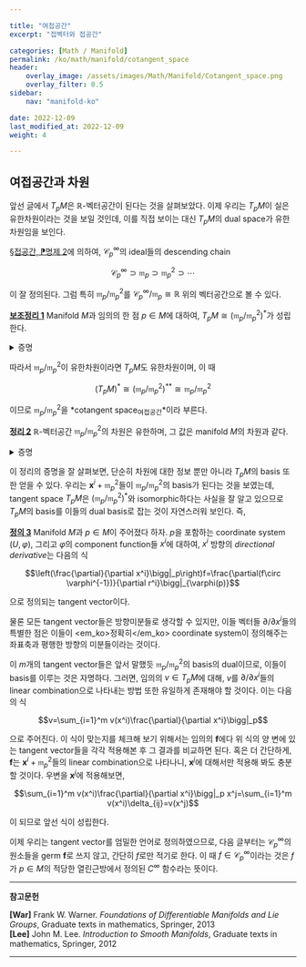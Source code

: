 ```yaml
---

title: "여접공간"
excerpt: "접벡터와 접공간"

categories: [Math / Manifold]
permalink: /ko/math/manifold/cotangent_space
header:
    overlay_image: /assets/images/Math/Manifold/Cotangent_space.png
    overlay_filter: 0.5
sidebar: 
    nav: "manifold-ko"

date: 2022-12-09
last_modified_at: 2022-12-09
weight: 4

---
```


## 여접공간과 차원

앞선 글에서 $T_pM$은 $\mathbb{R}$-벡터공간이 된다는 것을 살펴보았다. 이제 우리는 $T_pM$이 실은 유한차원이라는 것을 보일 것인데, 이를 직접 보이는 대신 $T_pM$의 dual space가 유한차원임을 보인다.

[§접공간, ⁋명제 2](/ko/math/manifold/tangent_space#pp2)에 의하여, $\mathcal{C}^\infty_p$의 ideal들의 descending chain

$$\mathcal{C}^\infty_p\supset\mathfrak{m}_p\supset\mathfrak{m}_p^2\supset\cdots$$

이 잘 정의된다. 그럼 특히 $\mathfrak{m}_p/\mathfrak{m}_p^2$를 $\mathcal{C}^\infty_p/\mathfrak{m}_p\cong\mathbb{R}$ 위의 벡터공간으로 볼 수 있다. 

<div class="proposition" markdown="1">

<ins id="lem1">**보조정리 1**</ins> Manifold $M$과 임의의 한 점 $p\in M$에 대하여, $T_pM\cong(\mathfrak{m}_p/\mathfrak{m}_p^2)^\ast$가 성립한다. 

</div>
<details class="proof" markdown="1">
<summary>증명</summary>

우선 임의의 $v\in T\_pM$가 주어졌다 하자. 이를 부분집합 $\mathfrak{m}\_p$으로 restrict하면 $v\|\_{\mathfrak{m}\_p}\in\Hom_\mathbb{R}(\mathfrak{m}_p,\mathbb{R})$이 성립한다. 이제 $v\|\_{\mathfrak{m}_p}$이 linear map $\mathfrak{m}_p/\mathfrak{m}_p^2\rightarrow\mathbb{R}$을 잘 정의한다는 것을 보이려면 $\mathfrak{m}_p^2\subset\ker (v\|\_{\mathfrak{m}_p})$임을 보여야 한다. 적당한 index set $I$에 대하여, $\mathfrak{m}_p$가 $\mathbf{f}_i$들에 의해 생성되는 ideal이라 하자. 그럼 $\mathfrak{m}_p^2$은 $\mathbf{f}_i\mathbf{f}_j$들에 의하여 생성되는 ideal이다. 그런데

$$v(\mathbf{f}_i\mathbf{f}_j)=\mathbf{f}_i(p)v(\mathbf{f}_j)+\mathbf{f}_j(p)v(\mathbf{f}_i)=0$$

이므로, $v$는 $\mathfrak{m}_p^2$의 임의의 generator를 항상 0으로 보내고, $\mathfrak{m}_p^2\subset\ker(v\|\_{\mathfrak{m}_p})$이며, 따라서 임의의 $v\in T_pM$마다 적당한 $\mathfrak{m}_p/\mathfrak{m}_p^2$의 원소를 대응시킬 수 있다. 이 대응이 $\mathbb{R}$-linear map이라는 것은 자명하다.

반대로 임의의 $L\in(\mathfrak{m}_p/\mathfrak{m}_p^2)^\ast$이 주어졌다 하고, 이를 이용해 tangent vector $v_L$을 하나 만들자. Tangent vector는 $C_p^\infty$에서 $\mathbb{R}$로의 linear map으로서, $v_L$을 만든다는 것은 임의의 $\mathbf{f}\in \mathcal{C}^\infty_p$에 대하여 $v_L(\mathbf{f})$의 값을 정해주는 것과 같다. $\mathbf{f(p)}$를 함숫값 $f(p)$를 갖는 상수함수라 하면, $\mathbf{f}-\mathbf{f(p)}$는 $\mathfrak{m}_p$의 원소이고, 따라서 

$$v_L(\mathbf{f})=L((\mathbf{f}-\mathbf{f(p)})+\mathfrak{m}_p^2)$$

으로 정의하는 것이 잘 정의된다. 이렇게 정의된 $v_L$이 linear map일 뿐만 아니라 [§접공간, ⁋정의 3](/ko/math/manifold/tangent_space#df3)도 만족한다는 것을 보여야 하므로, 

$$\begin{aligned}
            v_L(\mathbf{f}\cdot\mathbf{g})&=L((\mathbf{fg}-\mathbf{f(p)g(p)})+\mathfrak{m}_p^2)\\
            &=L(((\mathbf{f}-\mathbf{f(p)})(\mathbf{g}-\mathbf{g(p)})+\mathbf{f(p)}(\mathbf{g}-\mathbf{g(p)})+(\mathbf{f}-\mathbf{f(p)})\mathbf{g(p)})+\mathfrak{m}_p^2)\\
            &=\mathbf{f}(p)L((\mathbf{g}-\mathbf{g(p)})+\mathfrak{m}_p^2)+\mathbf{g}(p)L((\mathbf{f}-\mathbf{f(p)})+\mathfrak{m}_p^2)\\
            &=\mathbf{f}(p)+v_L(\mathbf{g})+\mathbf{g}(p)v_L(\mathbf{f}).
        \end{aligned}
$$

을 계산할 수 있다. $L\mapsto v_L$ 또한 linear map이 된다는 것을 쉽게 보일 수 있으며, 뿐만 아니라 이 대응이 앞서 정의한 $T_pM$에서 $(\mathfrak{m}_p/\mathfrak{m}_p^2)^\ast$로의 linear map의 역함수가 된다는 것을 확인할 수 있다.

</details>

따라서 $\mathfrak{m}_p/\mathfrak{m}_p^2$이 유한차원이라면 $T_pM$도 유한차원이며, 이 때

$$(T_pM)^\ast\cong(\mathfrak{m}_p/\mathfrak{m}_p^2)^{\ast\ast}\cong\mathfrak{m}_p/\mathfrak{m}_p^2$$

이므로 $\mathfrak{m}_p/\mathfrak{m}_p^2$을 *cotangent space<sub>여접공간</sub>*이라 부른다. 

<div class="proposition" markdown="1">

<ins id="thm2">**정리 2**</ins> $\mathbb{R}$-벡터공간 $\mathfrak{m}_p/\mathfrak{m}_p^2$의 차원은 유한하며, 그 값은 manifold $M$의 차원과 같다.

</div>
<details class="proof" markdown="1">
<summary>증명</summary>

이를 보이기 위해, 다음의 다변수 테일러 근사

$$\begin{aligned}g(x)&=g(x_0)+\sum_{i=1}^m\frac{\partial g}{\partial r^i}\bigg|_{x_0}(r^i(x)-r^i(x_0))\\
&\phantom{phantom}+\sum_{i,j}(r^i(x)-r^i(x_0))(r^j(x)-r^j(x_0))\int_0^1(1-t)\frac{\partial^2g}{\partial r^i\partial r^j}\bigg|_{(x_0+t(x-x_0))}\mathop{dt}\end{aligned}$$

을 사용한다. 

$(U,\varphi)$가 $p$을 중심으로 하는 coordinate system이고, $\varphi=(x^i)\_{i=1}^m$라 하자. 또, $\mathbf{f}\in\mathfrak{m}_p$가 임의로 주어졌다 하자. 

위의 식은 유클리드 공간에서 성립하는 식이므로, $g=f\circ\varphi^{-1}$로 두고, $g$의 정의역이 $\varphi(U)$인 것으로 생각하자. 원점을 중심으로 한 테일러 근사로부터, 임의의 $x\in\varphi(U)$에 대하여 다음의 식

$$g(x)=g(0)+\sum_{i=1}^m\frac{\partial g}{\partial r^i}\bigg|_0r^i(x)+\sum_{i,j}r^i(x)r^j(x)\int_0^1(1-t)\frac{\partial^2g}{\partial r^i\partial r^j}\bigg|_{tx}\mathop{dt}$$

을 얻는다. 이제 $x=\varphi(q)$라 하면

$$\begin{aligned}f(q)&=f(p)+\sum_{i=1}^m\frac{\partial (f\circ\varphi^{-1})}{\partial r^i}\bigg|_0r^i(\varphi(q))+\sum_{i,j}r^i(\varphi(q))r^j(\varphi(q))\int_0^1(1-t)\frac{\partial^2g}{\partial r^i\partial r^j}\bigg|_{t\varphi(q)}\mathop{dt}\\ &=f(p)+\sum_{i=1}^m\frac{\partial(f\circ\varphi^{-1})}{\partial r^i}\bigg|_0 x^i(q)+\sum_{i,j} x^i(q)x^j(q)\int_0^1(1-t)\frac{\partial^2 g}{\partial r^i\partial r^j}\bigg|_{t\varphi(q)}dt\end{aligned}$$

이다. 우변을 살펴보면, $\mathbf{f}\in\mathfrak{m}_p$으로부터 $f(p)=0$이고, 또 우변의 적분은 $q$에 대한 $C^\infty$ 함수이다. 이제 $x^i$들은 모두 $x^i(p)=0$을 만족하는 함수이므로, 위 식을 germ으로 바꾸면 우변의 이중합은 $\mathfrak{m}_p^2$의 원소가 된다. 이를 모두 정리하면

$$\mathbf{f}=\sum_{i=1}^m\frac{\partial(f\circ\varphi^{-1})}{\partial r^i}\bigg|_0\mathbf{x}^i\mod \mathfrak{m}_p^2$$

이 성립한다. $\mathbf{f}$는 임의의 원소이므로, $\mathfrak{m}_p/\mathfrak{m}_p^2$이 $\mathbf{x}^i+\mathfrak{m}_p^2$들로 생성됨을 알 수 있다.

증명을 마무리하기 위해서는 이들 $n$개의 원소들 $\mathbf{x}^i+\mathfrak{m}_p^2$들이 일차독립임을 보여야 한다. 

$$\sum_{i=1}^m a_i\mathbf{x}^i=0\mod \mathfrak{m}_p^2$$

이라 하자. 그럼 $U$ 위에서 위 식은

$$\sum_{i=1}^m a_i (x^i\circ\varphi^{-1})=0\mod \mathfrak{m}_0^2$$

이 되고 (단, $\mathfrak{m}_0$은 점 $0\in\varphi(U)$에 대응되는 maximal ideal이다), $x^i\circ\varphi^{-1}=r^i$이므로 

$$\sum_{i=1}^m a_i\mathbf{r}^i=0\mod \mathfrak{m}^2_0$$

가 된다. 

우리는 아직 $\partial/\partial x^i$를 정의하진 않았지만, 유클리드 공간에서의 방향미분은 잘 알고 있다. 이를 이용해서 위 식의 양변에 $\partial/\partial r^j$를 취하면, 우변의 $0$ (즉 $\mathfrak{n}^2$의 어떤 원소)는 라이프니츠 법칙에 의해 $0$이 될 것이고, 따라서 이 식은

$$a_j=\frac{\partial}{\partial r^j}\bigg|_0\sum a_i r^i=0$$

이 된다. 따라서 $a_j=0$이 모든 $j$에 대해 성립하고 $\mathbf{x}^i+\mathfrak{m}_p^2$들은 일차독립이다.

</details>

이 정리의 증명을 잘 살펴보면, 단순히 차원에 대한 정보 뿐만 아니라 $T_pM$의 basis 또한 얻을 수 있다. 우리는 $\mathbf{x}^i+\mathfrak{m}_p^2$들이 $\mathfrak{m}_p/\mathfrak{m}_p^2$의 basis가 된다는 것을 보였는데, tangent space $T_pM$은 $(\mathfrak{m}_p/\mathfrak{m}_p^2)^\ast$와 isomorphic하다는 사실을 잘 알고 있으므로 $T_pM$의 basis를 이들의 dual basis로 잡는 것이 자연스러워 보인다. 즉,

<div class="definition" markdown="1">

<ins id="df3">**정의 3**</ins> Manifold $M$과 $p\in M$이 주어졌다 하자. $p$을 포함하는 coordinate system $(U,\varphi)$, 그리고 $\varphi$의 component function들 $x^i$에 대하여, $x^i$ 방향의 *directional derivative*는 다음의 식

$$\left(\frac{\partial}{\partial x^i}\bigg|_p\right)f=\frac{\partial(f\circ \varphi^{-1})}{\partial r^i}\bigg|_{\varphi(p)}$$

으로 정의되는 tangent vector이다.

</div>

물론 모든 tangent vector들은 방향미분들로 생각할 수 있지만, 이들 벡터들 $\partial/\partial x^i$들의 특별한 점은 이들이 <em_ko>정확히</em_ko> coordinate system이 정의해주는 좌표축과 평행한 방향의 미분들이라는 것이다. 

이 $m$개의 tangent vector들은 앞서 말했듯 $\mathfrak{m}_p/\mathfrak{m}_p^2$의 basis의 dual이므로, 이들이 basis를 이루는 것은 자명하다. 그러면, 임의의 $v\in T_pM$에 대해, $v$를 $\partial/\partial x^i$들의 linear combination으로 나타내는 방법 또한 유일하게 존재해야 할 것이다. 이는 다음의 식

$$v=\sum_{i=1}^m v(x^i)\frac{\partial}{\partial x^i}\bigg|_p$$

으로 주어진다. 이 식이 맞는지를 체크해 보기 위해서는 임의의 $\mathbf{f}$에다 위 식의 양 변에 있는 tangent vector들을 각각 적용해본 후 그 결과를 비교하면 된다. 혹은 더 간단하게, $\mathbf{f}$는 $\mathbf{x}^i+\mathfrak{m}_p^2$들의 linear combination으로 나타나니, $\mathbf{x}^j$에 대해서만 적용해 봐도 충분할 것이다. 우변을 $\mathbf{x}^j$에 적용해보면,

$$\sum_{i=1}^m v(x^i)\frac{\partial}{\partial x^i}\bigg|_p x^j=\sum_{i=1}^m v(x^i)\delta_{ij}=v(x^j)$$

이 되므로 앞선 식이 성립한다. 

이제 우리는 tangent vector를 엄밀한 언어로 정의하였으므로, 다음 글부터는 $\mathcal{C}^\infty_p$의 원소들을 germ $\mathbf{f}$로 쓰지 않고, 간단히 $f$로만 적기로 한다. 이 때 $f\in \mathcal{C}^\infty_p$이라는 것은 $f$가 $p\in M$의 적당한 열린근방에서 정의된 $C^\infty$ 함수라는 뜻이다.

---

**참고문헌**

**[War]** Frank W. Warner. *Foundations of Differentiable Manifolds and Lie Groups*, Graduate texts in mathematics, Springer, 2013  
**[Lee]** John M. Lee. *Introduction to Smooth Manifolds*, Graduate texts in mathematics, Springer, 2012  

---